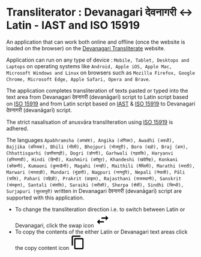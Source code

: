 # Transliterator : Devanagari देवनागरी <-> Latin - IAST and ISO 15919 
An application that can work both online and offline (once the website is loaded on the browser) on the [Devanagari Transliterate](https://vyshantha.github.io/devanagaritransliterate/) website. 

Application can run on any type of device : ```Mobile, Tablet, Desktops and Laptops``` on operating systems like ```Android, Apple iOS, Apple Mac, Microsoft Windows and Linux``` on browsers such as ```Mozilla Firefox, Google Chrome, Microsoft Edge, Apple Safari, Opera and Brave```.

The application completes transliteration of texts pasted or typed into the text area from Devanagari देवनागरी (devanāgarī) script to Latin script based on [ISO 15919](https://en.wikipedia.org/wiki/ISO_15919) and from Latin script based on [IAST](https://en.wikipedia.org/wiki/International_Alphabet_of_Sanskrit_Transliteration) & [ISO 15919](https://en.wikipedia.org/wiki/ISO_15919) to Devanagari देवनागरी (devanāgarī) script.

The strict nasalisation of anusvāra transliteration using [ISO 15919](https://en.wikipedia.org/wiki/ISO_15919) is adhered.

The languages ```Apabhramsha (अपभ्रंश), Angika (अंगिका), Awadhi (अवधी), Bajjika (बज्जिक), Bhili (भीली), Bhojpuri (भोजपुरी), Boro (बड़ो), Braj (ब्रज), Chhattisgarhi (छत्तीसगढ़ी), Dogri (डोगरी), Garhwali (गढ़वळि), Haryanvi (हरियाणवी), Hindi (हिन्दी), Kashmiri (कॉशुर), Khandeshi (खंदेस्हि), Konkani (कोंकणी), Kumaoni (कुमाऊँनी), Magahi (मगही), Maithili (मैथिली), Marathi (मराठी), Marwari (मारवाड़ी), Mundari (मुंडारी), Nagpuri (नागपुरि), Nepali (नेपाली), Pāli (पालि), Pahari (पहिड़ी), Prakrit (प्राकृत), Rajasthani (राजस्थानी), Sanskrit (संस्कृत), Santali (संतलि), Saraiki (सरीकी), Sherpa (शेर्वी), Sindhi (सिन्धी), Surjapuri (सुरजापुरी)``` written in Devanagari देवनागरी (devanāgarī) script are supported with this application.

- To change the transliteration direction i.e. to switch between Latin or Devanagari, click the swap icon  <img src="./swap-horiz-64.png" width="40px" height="40px" />  
- To copy the contents of the either Latin or Devanagari text areas click the copy content icon  <img src="./content-copy-64.png" width="40px" height="40px" /> 
